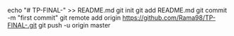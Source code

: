 echo "# TP-FINAL-" >> README.md
git init
git add README.md
git commit -m "first commit"
git remote add origin https://github.com/Rama98/TP-FINAL-.git
git push -u origin master
